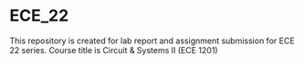 # ECE_22
This repository is created for lab report and assignment submission for ECE 22 series. 
Course title is Circuit & Systems II (ECE 1201)
